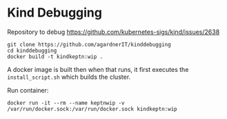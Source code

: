 # Kind Debugging

Repository to debug https://github.com/kubernetes-sigs/kind/issues/2638

```
git clone https://github.com/agardnerIT/kinddebugging
cd kinddebugging
docker build -t kindkeptn:wip .
```
A docker image is built then when that runs, it first executes the `install_script.sh` which builds the cluster.

Run container:
```
docker run -it --rm --name keptnwip -v /var/run/docker.sock:/var/run/docker.sock kindkeptn:wip
```
